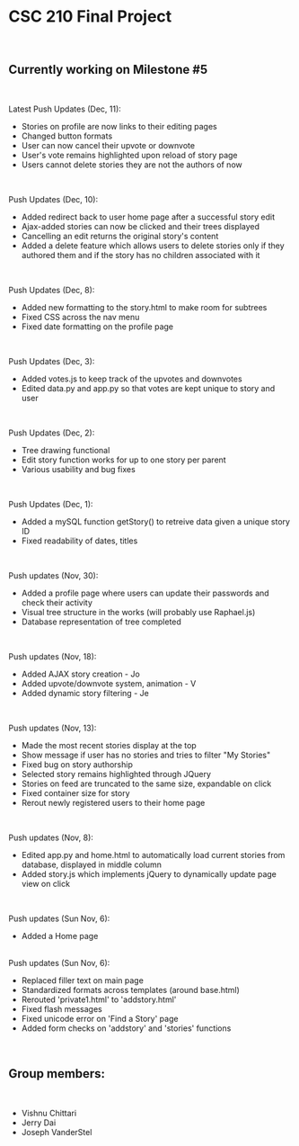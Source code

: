 <h1>CSC 210 Final Project</h1>
<br>
<h2>Currently working on Milestone #5</h2>
<br>

Latest Push Updates (Dec, 11):
<br>
<ul>
<li>Stories on profile are now links to their editing pages</li>
<li>Changed button formats</li>
<li>User can now cancel their upvote or downvote</li>
<li>User's vote remains highlighted upon reload of story page</li> 
<li>Users cannot delete stories they are not the authors of now</li>
</ul>
<br>

Push Updates (Dec, 10):
<br>
<ul>
<li>Added redirect back to user home page after a successful story edit</li>
<li>Ajax-added stories can now be clicked and their trees displayed</li>
<li>Cancelling an edit returns the original story's content</li>
<li>Added a delete feature which allows users to delete stories only if they authored them and if the story has no children associated with it</li>
</ul>
<br>

Push Updates (Dec, 8):
<br>
<ul>
<li> Added new formatting to the story.html to make room for subtrees </li>
<li> Fixed CSS across the nav menu </li>
<li> Fixed date formatting on the profile page </li>
</ul>
</br>

Push Updates (Dec, 3):
<br>
<ul>
<li> Added votes.js to keep track of the upvotes and downvotes </li>
<li> Edited data.py and app.py so that votes are kept unique to story and user </li>
</ul>
<br>

Push Updates (Dec, 2):
<br>
<ul>
<li>Tree drawing functional</li>
<li>Edit story function works for up to one story per parent</li>
<li>Various usability and bug fixes</li>
</ul>
<br>

Push Updates (Dec, 1):
<br>
<ul>
<li>Added a mySQL function getStory() to retreive data given a unique story ID</li>
<li>Fixed readability of dates, titles</li>
</ul>
<br>

Push updates (Nov, 30):
<br>
<ul>
<li>Added a profile page where users can update their passwords and check their activity</li>
<li>Visual tree structure in the works (will probably use Raphael.js)</li>
<li>Database representation of tree completed</li>
</ul>
<br>

Push updates (Nov, 18):
<br>
<ul>
<li>Added AJAX story creation - Jo</li>
<li>Added upvote/downvote system, animation - V</li>
<li>Added dynamic story filtering - Je</li>
</ul>
<br>

Push updates (Nov, 13):
<br>
<ul>
<li>Made the most recent stories display at the top</li>
<li>Show message if user has no stories and tries to filter "My Stories"</li>
<li>Fixed bug on story authorship</li>
<li>Selected story remains highlighted through JQuery</li>
<li>Stories on feed are truncated to the same size, expandable on click</li>
<li>Fixed container size for story</li>
<li>Rerout newly registered users to their home page</li>
</ul>
<br>

Push updates (Nov, 8):
<br>
<ul>
<li>Edited app.py and home.html to automatically load current stories from database, displayed in middle column</li>
<li>Added story.js which implements jQuery to dynamically update page view on click</li>

</ul>
<br>

Push updates (Sun Nov, 6):
<br>
<ul>
	<li>Added a Home page</li>
</ul>
<br>
Push updates (Sun Nov, 6):
<br>
<ul>
	<li>Replaced filler text on main page</li>
	<li>Standardized formats across templates (around base.html)</li>
	<li>Rerouted 'private1.html' to 'addstory.html'</li>
	<li>Fixed flash messages</li>
	<li>Fixed unicode error on 'Find a Story' page</li>
	<li>Added form checks on 'addstory' and 'stories' functions</li>
</ul>
<br>
<h2>Group members:</h2>
<br>
<ul>
	<li>Vishnu Chittari</li>
	<li>Jerry Dai</li>
	<li>Joseph VanderStel</li>
</ul>


